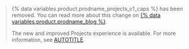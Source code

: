 >{% data variables.product.prodname_projects_v1_caps %} has been removed. You can read more about this change on [{% data variables.product.prodname_blog %}](https://gh.io/projects-classic-sunset-notice).
>
>The new and improved Projects experience is available. For more information, see [AUTOTITLE](/issues/planning-and-tracking-with-projects/learning-about-projects/about-projects).
